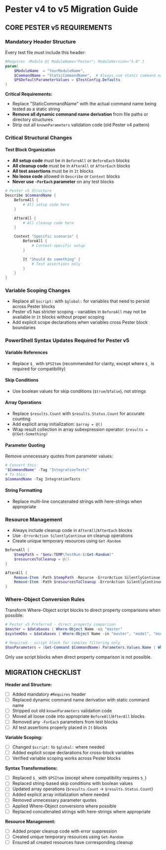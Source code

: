 # Pester v4 to v5 Migration Guide

## CORE PESTER v5 REQUIREMENTS

### Mandatory Header Structure
Every test file must include this header:

```powershell
#Requires -Module @{ ModuleName="Pester"; ModuleVersion="5.0" }
param(
    $ModuleName  = "YourModuleName",
    $CommandName = "StaticCommandName",  # Always use static command name
    $PSDefaultParameterValues = $TestConfig.Defaults
)
```

**Critical Requirements:**
- Replace "StaticCommandName" with the actual command name being tested as a static string
- **Remove all dynamic command name derivation** from file paths or directory structures
- Strip out all `knownParameters` validation code (old Pester v4 pattern)

### Critical Structural Changes

#### Test Block Organization
- **All setup code** must be in `BeforeAll` or `BeforeEach` blocks
- **All cleanup code** must be in `AfterAll` or `AfterEach` blocks
- **All test assertions** must be in `It` blocks
- **No loose code** allowed in `Describe` or `Context` blocks
- **Never use `-ForEach` parameter** on any test blocks

```powershell
# Pester v5 Structure
Describe $CommandName {
    BeforeAll {
        # All setup code here
    }

    AfterAll {
        # All cleanup code here
    }

    Context "Specific scenario" {
        BeforeAll {
            # Context-specific setup
        }

        It "Should do something" {
            # Test assertions only
        }
    }
}
```

### Variable Scoping Changes
- Replace all `$script:` with `$global:` for variables that need to persist across Pester blocks
- Pester v5 has stricter scoping - variables in `BeforeAll` may not be available in `It` blocks without proper scoping
- Add explicit scope declarations when variables cross Pester block boundaries

### PowerShell Syntax Updates Required for Pester v5

#### Variable References
- Replace `$_` with `$PSItem` (recommended for clarity, except where `$_` is required for compatibility)

#### Skip Conditions
- Use boolean values for skip conditions (`$true`/`$false`), not strings

#### Array Operations
- Replace `$results.Count` with `$results.Status.Count` for accurate counting
- Add explicit array initialization: `$array = @()`
- Wrap result collection in array subexpression operator: `$results = @(Get-Something)`

#### Parameter Quoting
Remove unnecessary quotes from parameter values:
```powershell
# Convert this:
"$CommandName" -Tag "IntegrationTests"
# To this:
$CommandName -Tag IntegrationTests
```

#### String Formatting
- Replace multi-line concatenated strings with here-strings when appropriate

### Resource Management
- Always include cleanup code in `AfterAll`/`AfterEach` blocks
- Use `-ErrorAction SilentlyContinue` on cleanup operations
- Create unique temporary resources using `Get-Random`

```powershell
BeforeAll {
    $tempPath = "$env:TEMP\TestRun-$(Get-Random)"
    $resourcesToCleanup = @()
}

AfterAll {
    Remove-Item -Path $tempPath -Recurse -ErrorAction SilentlyContinue
    Remove-Item -Path $resourcesToCleanup -ErrorAction SilentlyContinue
}
```

### Where-Object Conversion Rules
Transform Where-Object script blocks to direct property comparisons when possible:

```powershell
# Pester v5 Preferred - direct property comparison
$master = $databases | Where-Object Name -eq "master"
$systemDbs = $databases | Where-Object Name -in "master", "model", "msdb", "tempdb"

# Required - script block for complex filtering only
$hasParameters = (Get-Command $CommandName).Parameters.Values.Name | Where-Object { $PSItem -notin ("WhatIf", "Confirm") }
```

Only use script blocks when direct property comparison is not possible.

## MIGRATION CHECKLIST

**Header and Structure:**
- [ ] Added mandatory `#Requires` header
- [ ] Replaced dynamic command name derivation with static command name
- [ ] Stripped out old `knownParameters` validation code
- [ ] Moved all loose code into appropriate `BeforeAll`/`AfterAll` blocks
- [ ] Removed any `-ForEach` parameters from test blocks
- [ ] All test assertions properly placed in `It` blocks

**Variable Scoping:**
- [ ] Changed `$script:` to `$global:` where needed
- [ ] Added explicit scope declarations for cross-block variables
- [ ] Verified variable scoping works across Pester blocks

**Syntax Transformations:**
- [ ] Replaced `$_` with `$PSItem` (except where compatibility requires `$_`)
- [ ] Replaced string-based skip conditions with boolean values
- [ ] Updated array operations (`$results.Count` → `$results.Status.Count`)
- [ ] Added explicit array initialization where needed
- [ ] Removed unnecessary parameter quotes
- [ ] Applied Where-Object conversions where possible
- [ ] Replaced concatenated strings with here-strings where appropriate

**Resource Management:**
- [ ] Added proper cleanup code with error suppression
- [ ] Created unique temporary resources using `Get-Random`
- [ ] Ensured all created resources have corresponding cleanup